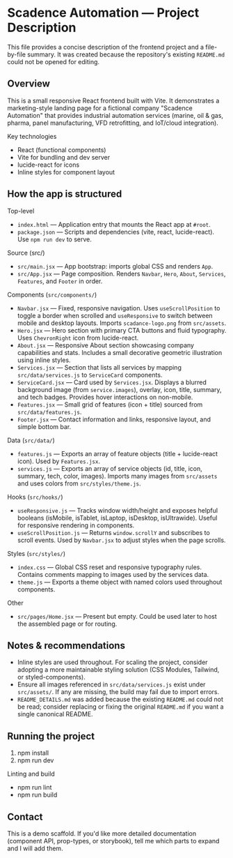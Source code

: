 # Scadence Automation — Project Description

This file provides a concise description of the frontend project and a file-by-file summary. It was created because the repository's existing `README.md` could not be opened for editing.

## Overview

This is a small responsive React frontend built with Vite. It demonstrates a marketing-style landing page for a fictional company "Scadence Automation" that provides industrial automation services (marine, oil & gas, pharma, panel manufacturing, VFD retrofitting, and IoT/cloud integration).

Key technologies

- React (functional components)
- Vite for bundling and dev server
- lucide-react for icons
- Inline styles for component layout

## How the app is structured

Top-level

- `index.html` — Application entry that mounts the React app at `#root`.
- `package.json` — Scripts and dependencies (vite, react, lucide-react). Use `npm run dev` to serve.

Source (src/)

- `src/main.jsx` — App bootstrap: imports global CSS and renders `App`.
- `src/App.jsx` — Page composition. Renders `Navbar`, `Hero`, `About`, `Services`, `Features`, and `Footer` in order.

Components (`src/components/`)

- `Navbar.jsx` — Fixed, responsive navigation. Uses `useScrollPosition` to toggle a border when scrolled and `useResponsive` to switch between mobile and desktop layouts. Imports `scadance-logo.png` from `src/assets`.
- `Hero.jsx` — Hero section with primary CTA buttons and fluid typography. Uses `ChevronRight` icon from lucide-react.
- `About.jsx` — Responsive About section showcasing company capabilities and stats. Includes a small decorative geometric illustration using inline styles.
- `Services.jsx` — Section that lists all services by mapping `src/data/services.js` to `ServiceCard` components.
- `ServiceCard.jsx` — Card used by `Services.jsx`. Displays a blurred background image (from `service.images`), overlay, icon, title, summary, and tech badges. Provides hover interactions on non-mobile.
- `Features.jsx` — Small grid of features (icon + title) sourced from `src/data/features.js`.
- `Footer.jsx` — Contact information and links, responsive layout, and simple bottom bar.

Data (`src/data/`)

- `features.js` — Exports an array of feature objects (title + lucide-react icon). Used by `Features.jsx`.
- `services.js` — Exports an array of service objects (id, title, icon, summary, tech, color, images). Imports many images from `src/assets` and uses colors from `src/styles/theme.js`.

Hooks (`src/hooks/`)

- `useResponsive.js` — Tracks window width/height and exposes helpful booleans (isMobile, isTablet, isLaptop, isDesktop, isUltrawide). Useful for responsive rendering in components.
- `useScrollPosition.js` — Returns `window.scrollY` and subscribes to scroll events. Used by `Navbar.jsx` to adjust styles when the page scrolls.

Styles (`src/styles/`)

- `index.css` — Global CSS reset and responsive typography rules. Contains comments mapping to images used by the services data.
- `theme.js` — Exports a theme object with named colors used throughout components.

Other

- `src/pages/Home.jsx` — Present but empty. Could be used later to host the assembled page or for routing.

## Notes & recommendations

- Inline styles are used throughout. For scaling the project, consider adopting a more maintainable styling solution (CSS Modules, Tailwind, or styled-components).
- Ensure all images referenced in `src/data/services.js` exist under `src/assets/`. If any are missing, the build may fail due to import errors.
- `README_DETAILS.md` was added because the existing `README.md` could not be read; consider replacing or fixing the original `README.md` if you want a single canonical README.

## Running the project

1. npm install
2. npm run dev

Linting and build

- npm run lint
- npm run build

## Contact

This is a demo scaffold. If you'd like more detailed documentation (component API, prop-types, or storybook), tell me which parts to expand and I will add them.
